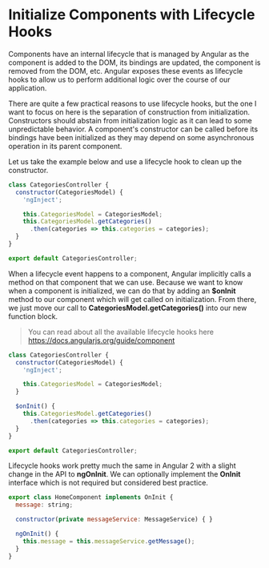 # Initialize Components with Lifecycle Hooks

Components have an internal lifecycle that is managed by Angular as the component is added to the DOM, its bindings are updated, the component is removed from the DOM, etc. Angular exposes these events as lifecycle hooks to allow us to perform additional logic over the course of our application. 

There are quite a few practical reasons to use lifecycle hooks, but the one I want to focus on here is the separation of construction from initialization. Constructors should abstain from initialization logic as it can lead to some unpredictable behavior. A component's constructor can be called before its bindings have been initialized as they may depend on some asynchronous operation in its parent component. 

Let us take the example below and use a lifecycle hook to clean up the constructor.

```javascript
class CategoriesController {
  constructor(CategoriesModel) {
    'ngInject';

    this.CategoriesModel = CategoriesModel;
    this.CategoriesModel.getCategories()
      .then(categories => this.categories = categories);    
  }
}

export default CategoriesController;
```

When a lifecycle event happens to a component, Angular implicitly calls a method on that component that we can use. Because we want to know when a component is initialized, we can do that by adding an **$onInit** method to our component which will get called on initialization. From there, we just move our call to **CategoriesModel.getCategories()** into our new function block.

> You can read about all the available lifecycle hooks here https://docs.angularjs.org/guide/component


```javascript
class CategoriesController {
  constructor(CategoriesModel) {
    'ngInject';

    this.CategoriesModel = CategoriesModel;
  }

  $onInit() {
    this.CategoriesModel.getCategories()
      .then(categories => this.categories = categories);
  }
}

export default CategoriesController;
```

Lifecycle hooks work pretty much the same in Angular 2 with a slight change in the API to **ngOnInit**. We can optionally implement the **OnInit** interface which is not required but considered best practice.

```javascript
export class HomeComponent implements OnInit {
  message: string;

  constructor(private messageService: MessageService) { }

  ngOnInit() {
    this.message = this.messageService.getMessage();
  }
}
```